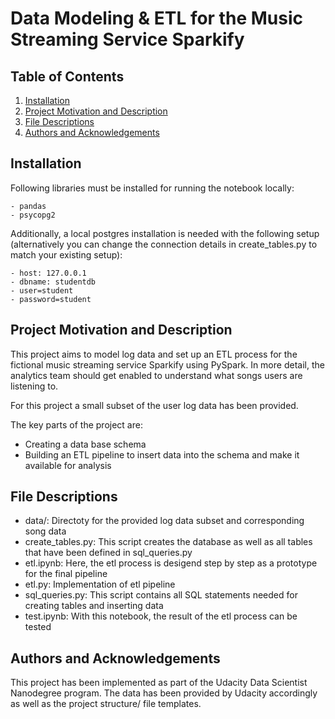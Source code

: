 # Data Modeling & ETL for the Music Streaming Service Sparkify

## Table of Contents
1. [Installation](#Installation)
2. [Project Motivation and Description](#Project-Motivation)
3. [File Descriptions](#File-Descriptions)
4. [Authors and Acknowledgements](#Authors-Acknowledgements)

## Installation <a name="Installation"></a>
Following libraries must be installed for running the notebook locally:

    - pandas
    - psycopg2

Additionally, a local postgres installation is needed with the following setup (alternatively you can change the connection details in create_tables.py to match your existing setup):

    - host: 127.0.0.1
    - dbname: studentdb
    - user=student
    - password=student

## Project Motivation and Description <a name="Project-Motivation"></a>

This project aims to model log data and set up an ETL process for the fictional music streaming service Sparkify using PySpark.
In more detail, the analytics team should get enabled to understand what songs users are listening to.

For this project a small subset of the user log data has been provided.

The key parts of the project are:
* Creating a data base schema 
* Building an ETL pipeline to insert data into the schema and make it available for analysis

## File Descriptions <a name="File-Descriptions"></a>

* data/: Directoty for the provided log data subset and corresponding song data 
* create_tables.py: This script creates the database as well as all tables that have been defined in sql_queries.py
* etl.ipynb: Here, the etl process is desigend step by step as a prototype for the final pipeline
* etl.py: Implementation of etl pipeline
* sql_queries.py: This script contains all SQL statements needed for creating tables and inserting data
* test.ipynb: With this notebook, the result of the etl process can be tested

## Authors and Acknowledgements <a name="Authors-Acknowledgements"></a>
This project has been implemented as part of the Udacity Data Scientist Nanodegree program. The data has been provided by Udacity accordingly as well as the project structure/ file templates.
